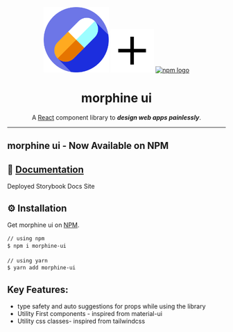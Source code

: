 <div align="center" class="display='flex';flex-gap='8rem';">
  <a href="https://github.com/appsplash99/morphine-ui-package" rel="noopener" target="_blank"><img width="150" src="./assets/capsule.png" alt="morphine ui logo"></a>
  <a href="#" rel="noopener" target="_blank"><img width="100" height="100" src="./assets/plus.png" alt="plus"></a>
  <a href="#" target="_blank"><img height="100" src="https://upload.wikimedia.org/wikipedia/commons/thumb/d/db/Npm-logo.svg/1280px-Npm-logo.svg.png" alt="npm logo"></a>
</div>

<h1 align="center"><b>morphine ui</b></h1>

<div align="center">

A [React](https://reactjs.org/) component library to **_design web apps painlessly_**.

</div>

---

## **morphine ui - Now Available on NPM**

## 📘 [Documentation](https://60f056a15e552d00398efd82-mazrbkkjvt.chromatic.com/)

Deployed Storybook Docs Site

## ⚙️ **Installation**

Get morphine ui on [NPM](https://www.npmjs.com/package/morphine-ui).

```sh
// using npm
$ npm i morphine-ui

// using yarn
$ yarn add morphine-ui
```

## Key Features:
  - type safety and auto suggestions for props while using the library
  - Utility First components - inspired from material-ui
  - Utility css classes- inspired from tailwindcss
